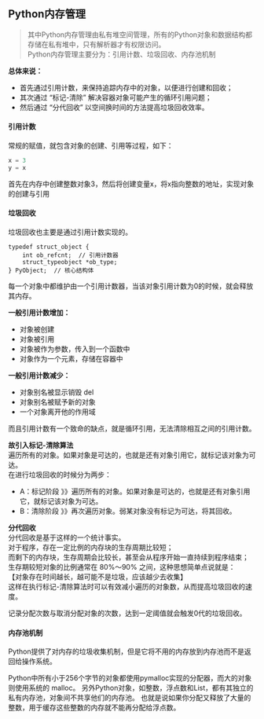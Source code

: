 <!--
https://ae01.alicdn.com/kf/Hbc64650c7cb14bedaf0ba3d40b87e26aQ.png
Python
Python内存管理
其中Python内存管理由私有堆空间管理，所有的Python对象和数据结构都存储在私有堆中，只有解析器才有权限访问。  
首先通过引用计数，来保持追踪内存中的对象，以便进行创建和回收； 其次通过 “标记-清除” 解决容器对象可能产生的循环引用问题；然后通过 “分代回收” 以空间换时间的方法提高垃圾回收效率。
-->

## Python内存管理

> 其中Python内存管理由私有堆空间管理，所有的Python对象和数据结构都存储在私有堆中，只有解析器才有权限访问。  
> Python内存管理主要分为：引用计数、垃圾回收、内存池机制  

**总体来说：**
* 首先通过引用计数，来保持追踪内存中的对象，以便进行创建和回收；
* 其次通过 “标记-清除” 解决容器对象可能产生的循环引用问题；
* 然后通过 “分代回收” 以空间换时间的方法提高垃圾回收效率。

#### 引用计数
常规的赋值，就包含对象的创建、引用等过程，如下：
```python
x = 3
y = x
```
首先在内存中创建整数对象3，然后将创建变量x，将x指向整数的地址，实现对象的创建与引用

#### 垃圾回收
垃圾回收也主要是通过引用计数实现的。
```
typedef struct_object {
    int ob_refcnt;  // 引用计数器
    struct_typeobject *ob_type;
} PyObject;  // 核心结构体
```
每一个对象中都维护由一个引用计数器，当该对象引用计数为0的时候，就会释放其内存。

**一般引用计数增加：**
* 对象被创建
* 对象被引用
* 对象被作为参数，传入到一个函数中
* 对象作为一个元素，存储在容器中

**一般引用计数减少：**
* 对象别名被显示销毁 del
* 对象别名被赋予新的对象
* 一个对象离开他的作用域

而且引用计数有一个致命的缺点，就是循环引用，无法清除相互之间的引用计数。

**故引入标记-清除算法**  
遍历所有的对象。如果对象是可达的，也就是还有对象引用它，就标记该对象为可达。  
在进行垃圾回收的时候分为两步：
* A：标记阶段 》》遍历所有的对象。如果对象是可达的，也就是还有对象引用它，就标记该对象为可达。
* B：清除阶段 》》再次遍历对象。弱某对象没有标记为可达，将其回收。

**分代回收**  
分代回收是基于这样的一个统计事实。  
对于程序，存在一定比例的内存块的生存周期比较短；  
而剩下的内存块，生存周期会比较长，甚至会从程序开始一直持续到程序结束；  
生存期较短对象的比例通常在 80%～90% 之间，这种思想简单点说就是：  
【对象存在时间越长，越可能不是垃圾，应该越少去收集】  
这样在执行标记-清除算法时可以有效减小遍历的对象数，从而提高垃圾回收的速度。

记录分配次数与取消分配对象的次数，达到一定阈值就会触发0代的垃圾回收。

#### 内存池机制
Python提供了对内存的垃圾收集机制，但是它将不用的内存放到内存池而不是返回给操作系统。

Python中所有小于256个字节的对象都使用pymalloc实现的分配器，而大的对象则使用系统的 malloc。
另外Python对象，如整数，浮点数和List，都有其独立的私有内存池，对象间不共享他们的内存池。
也就是说如果你分配又释放了大量的整数，用于缓存这些整数的内存就不能再分配给浮点数。